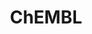 ---
bigquery: https://console.cloud.google.com/bigquery?p=patents-public-data&d=ebi_chembl&page=dataset
citation: '"The ChEMBL database in 2017." Anna Gaulton, Anne Hersey, Michał Nowotka,
  A Patrícia Bento, Jon Chambers, David Mendez, Prudence Mutowo, Francis Atkinson,
  Louisa J Bellis, Elena Cibrián-Uhalte, Mark Davies, Nathan Dedman, Anneli Karlsson,
  María Paula Magariños, John P Overington, George Papadatos, Ines Smit, Andrew R
  Leach Nucleic acids Research (2017) 45 (Database Issue), D945-D954'
contributors: European Bioinformatics Institute
cost: None
description: ChEMBL Data is a manually curated database of small molecules used in
  drug discovery, including information about existing patented drugs.
documentation: 'schema: https://www.ebi.ac.uk/chembl/db_schema


  '
last_edit: 04/09/2022, 15:24:50
location: https://console.cloud.google.com/marketplace/product/google_patents_public_datasets/chembl
maintained_by: EMBL-EBI, an outstation of European Molecular Biology Laboratory
related_publications: '

  ChEMBL: towards direct deposition of bioassay data.


  Mendez D, Gaulton A, Bento AP, Chambers J, De Veij M, Félix E, Magariños MP, Mosquera
  JF, Mutowo P, Nowotka M, Gordillo-Marañón M, Hunter F, Junco L, Mugumbate G, Rodriguez-Lopez
  M, Atkinson F, Bosc N, Radoux CJ, Segura-Cabrera A, Hersey A, Leach AR.


  — Nucleic Acids Res. 2019; 47(D1):D930-D940. doi: 10.1093/nar/gky1075

  '
schema_fields:
- source_domain_id
- mesh_id
- stem_class
- uo_units
- hrac_code
- site_residues
- level3_description
- title
- parent_id
- drug_substance_flag
- patent_no
- active_ingredient
- irac_class_id
- publication_number
- molecule_type
- tid_fixed
- alogp
- approval_date
- hbd_lipinski
- binding_site_comment
- standard_inchi
- psa
- aromatic_rings
- chebi_par_id
- confidence_score
- last_active
- tax_id
- standard_relation
- met_conversion
- product_id
- first_approval
- num_lipinski_ro5_violations
- creation_date
- parent_molregno
- l8
- component_synonym
- ddd_admr
- log_id
- entity_id
- mw_monoisotopic
- submission_date
- potential_duplicate
- acd_logp
- comments
- patent_expire_date
- innovator_company
- withdrawn_country
- synonyms
- l1
- assay_type
- caloha_id
- warnref_id
- sei
- qudt_units
- smid
- cidx
- max_phase
- met_comment
- cell_source_tax_id
- definition
- inorganic_flag
- drug_record_id
- mec_id
- l2
- ad_type
- irac_code
- prediction_method
- label
- indication_class
- level2
- target_desc
- activity_comment
- hbd
- sequence
- major_class
- priority
- component_type
- usan_stem_definition
- structure_type
- syn_type
- active_molregno
- data_validity_comment
- aspect
- tid
- cpd_str_alert_id
- prodrug
- std_act_id
- oc_id
- activity_count
- co_stem_id
- warning_id
- warning_type
- res_stem_id
- isoform
- country
- ddd_id
- selectivity_comment
- published_units
- confidence
- mol_hrac_id
- l4
- comp_class_id
- activity_id
- accession
- end_position
- assay_id
- biocomp_id
- start_position
- acd_most_bpka
- assay_class_id
- drug_product_flag
- trade_name
- src_id
- standard_upper_value
- max_phase_for_ind
- toid
- smarts
- compound_key
- standard_type
- patent_id
- usan_year
- published_type
- relationship_desc
- relationship
- topical
- hba
- full_mwt
- mechanism_comment
- targrel_id
- withdrawn_flag
- company
- text_value
- enzyme_tid
- who_extra
- idx
- mw_freebase
- sequence_md5sum
- level4
- first_in_class
- entity_type
- pchembl_value
- drugind_id
- bto_id
- ingredient
- src_assay_id
- compound_name
- level2_description
- domain_type
- upper_value
- availability_type
- assay_source
- mc_target_accession
- name
- num_alerts
- rgid
- updated_by
- component_id
- frac_class_id
- therapeutic_flag
- tissue_id
- assay_test_type
- uberon_id
- as_id
- level3
- stat
- cell_id
- ddd_value
- standard_value
- hrac_class_id
- protein_class_desc
- assay_tissue
- cellosaurus_id
- enzyme_name
- relation
- curated_by
- withdrawn_class
- molecular_mechanism
- level4_description
- src_description
- clo_id
- class_level
- usan_substem
- normal_range_min
- published_value
- mutation
- polymer_flag
- alert_name
- year
- journal
- set_name
- subgroup
- natural_product
- lle
- result_flag
- authors
- protclasssyn_id
- mc_tax_id
- previous_company
- volume
- oral
- num_ro5_violations
- helm_notation
- action_type
- ref_url
- l5
- normal_range_max
- cx_most_bpka
- alert_id
- site_id
- site_name
- organism
- cl_lincs_id
- mechanism_of_action
- value
- disease_efficacy
- source
- pubmed_id
- alert_set_id
- rtb
- warning_class
- route
- protein_class_id
- strength
- domain_description
- ddd_units
- doc_type
- metref_id
- updated_on
- actsm_id
- cell_source_tissue
- met_id
- warning_year
- withdrawn_reason
- aidx
- cell_description
- doi
- abstract
- assay_cell_type
- mol_frac_id
- indref_id
- warning_description
- standard_units
- doc_id
- compd_id
- frac_code
- mesh_heading
- usan_stem
- description
- acd_most_apka
- molsyn_id
- level1_description
- acd_logd
- metabolite_record_id
- domain_id
- go_id
- mc_target_name
- orig_description
- species_group_flag
- parameter_type
- ridx
- warning_country
- record_id
- mc_organism
- molregno
- downgraded
- cell_name
- formulation_id
- path
- parenteral
- targcomp_id
- withdrawn_year
- src_short_name
- last_page
- mc_target_type
- pathway_id
- assay_organism
- first_page
- ddd_comment
- pathway_key
- standard_inchi_key
- homologue
- published_relation
- mol_atc_id
- hba_lipinski
- le
- curation_comment
- l3
- relationship_type
- chembl_id
- usan_stem_id
- qed_weighted
- delist_flag
- bao_format
- compsyn_id
- efo_term
- domain_name
- research_stem
- bei
- pref_name
- protein_class_synonym
- type
- patent_use_code
- bao_id
- level5
- target_mapping
- issue
- ass_cls_map_id
- variant_id
- predbind_id
- atc_code
- ref_id
- related_tid
- full_molformula
- prod_pat_id
- who_name
- src_compound_id
- molecular_species
- units
- cell_source_organism
- annotation
- class_type
- ro3_pass
- black_box_warning
- standard_text_value
- cx_logp
- tbl
- canonical_smiles
- assay_tax_id
- direct_interaction
- molfile
- cell_ontology_id
- assay_strain
- assay_param_id
- efo_id
- cx_most_apka
- chirality
- assay_category
- l7
- parent_type
- applicant_full_name
- ref_type
- dosage_form
- assay_desc
- ap_id
- cx_logd
- nda_type
- dosed_ingredient
- level1
- status
- l6
- standard_flag
- bao_endpoint
- stem
- sitecomp_id
- heavy_atoms
- substrate_record_id
- job_id
- parent_go_id
- assay_subcellular_fraction
- mecref_id
- target_type
- comp_go_id
- version
- db_version
- parameter_value
- db_source
- mol_irac_id
- short_name
shortname: chembl
tags:
- biotechnology
- health
- chemical
- bioinformatics
- medical
terms_of_use: CC BY-SA 3.0
title: ChEMBL
uuid: e232a192-965c-4ec9-904c-155b6dfe56c5
---